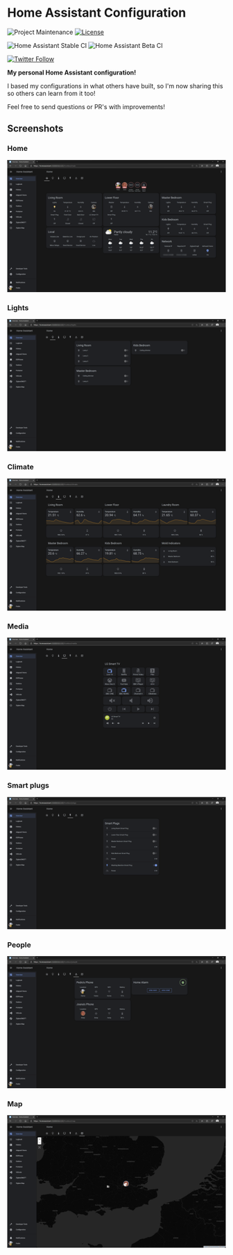 # Home Assistant Configuration

![Project Maintenance](https://img.shields.io/maintenance/yes/2020.svg)
[![License](https://img.shields.io/github/license/pedrolamas/home-assistant-config.svg)](https://github.com/pedrolamas/home-assistant-config/blob/master/LICENSE)

![Home Assistant Stable CI](https://github.com/pedrolamas/home-assistant-config/workflows/Home%20Assistant%20(Stable)/badge.svg)
![Home Assistant Beta CI](https://github.com/pedrolamas/home-assistant-config/workflows/Home%20Assistant%20(Beta)/badge.svg)

[![Twitter Follow](https://img.shields.io/twitter/follow/pedrolamas?style=social)](https://twitter.com/pedrolamas)

**My personal Home Assistant configuration!**

I based my configurations in what others have built, so I'm now sharing this so others can learn from it too!

Feel free to send questions or PR's with improvements!

## Screenshots

### Home

![Home](images/tab_home.png)

### Lights

![Lights](images/tab_lights.png)

### Climate

![Climate](images/tab_climate.png)

### Media

![Media](images/tab_media.png)

### Smart plugs

![Plugs](images/tab_plugs.png)

### People

![People](images/tab_people.png)

### Map

![Map](images/tab_map.png)
